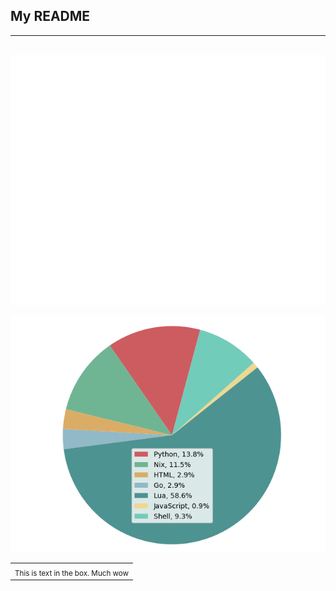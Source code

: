 ## My README
---

<div align="center">
  <br/>
    <img alt="Bienvenue dans la Salledelavage" height="400" src="svg-with-css.svg" width="800" />
  <br/>
</div>


![Repository Languages](./assets/images/pie.png)

<div align="center">
<table>
<tbody>
<td align="center">
<sub>This is text in the box. Much wow</sub><br>
</td>
</tbody>
</table>
</div>
